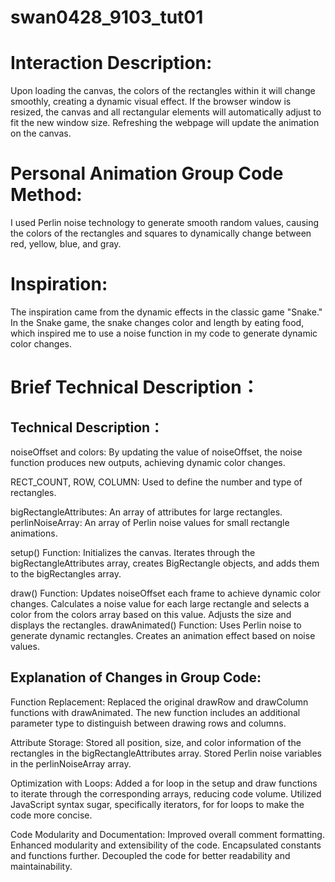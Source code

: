 # swan0428_9103_tut01

# Interaction Description:
Upon loading the canvas, the colors of the rectangles within it will change smoothly, creating a dynamic visual effect. If the browser window is resized, the canvas and all rectangular elements will automatically adjust to fit the new window size. Refreshing the webpage will update the animation on the canvas.

# Personal Animation Group Code Method:
I used Perlin noise technology to generate smooth random values, causing the colors of the rectangles and squares to dynamically change between red, yellow, blue, and gray.

# Inspiration:
The inspiration came from the dynamic effects in the classic game "Snake." In the Snake game, the snake changes color and length by eating food, which inspired me to use a noise function in my code to generate dynamic color changes.

# Brief Technical Description：
## Technical Description：

noiseOffset and colors: By updating the value of noiseOffset, the noise function produces new outputs, achieving dynamic color changes.


RECT_COUNT, ROW, COLUMN: Used to define the number and type of rectangles.


bigRectangleAttributes: An array of attributes for large rectangles.
perlinNoiseArray: An array of Perlin noise values for small rectangle animations.

setup() Function: Initializes the canvas. Iterates through the bigRectangleAttributes array, creates BigRectangle objects, and adds them to the bigRectangles array.

draw() Function: Updates noiseOffset each frame to achieve dynamic color changes. Calculates a noise value for each large rectangle and selects a color from the colors array based on this value. Adjusts the size and displays the rectangles.
drawAnimated() Function: Uses Perlin noise to generate dynamic rectangles. Creates an animation effect based on noise values.

## Explanation of Changes in Group Code:

Function Replacement:
Replaced the original drawRow and drawColumn functions with drawAnimated. The new function includes an additional parameter type to distinguish between drawing rows and columns.

Attribute Storage:
Stored all position, size, and color information of the rectangles in the bigRectangleAttributes array. Stored Perlin noise variables in the perlinNoiseArray array.

Optimization with Loops:
Added a for loop in the setup and draw functions to iterate through the corresponding arrays, reducing code volume. Utilized JavaScript syntax sugar, specifically iterators, for for loops to make the code more concise.

Code Modularity and Documentation: 
Improved overall comment formatting. Enhanced modularity and extensibility of the code. Encapsulated constants and functions further. Decoupled the code for better readability and maintainability.